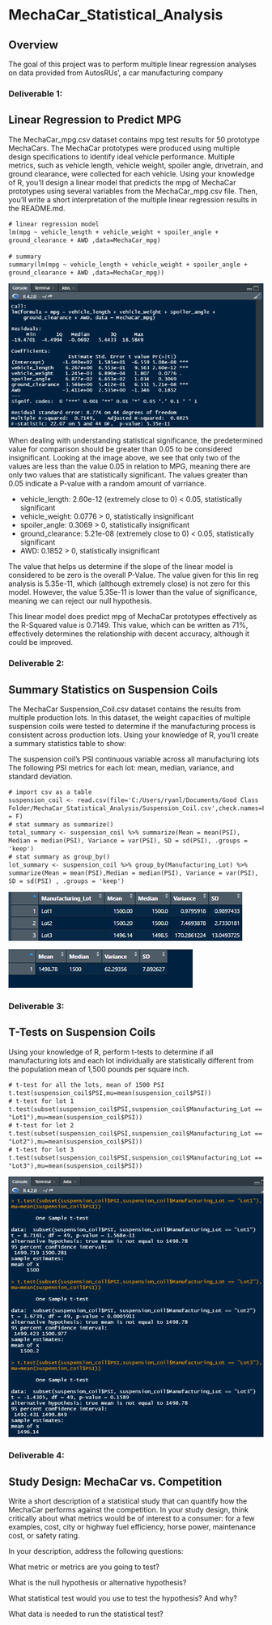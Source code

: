 # MechaCar_Statistical_Analysis

## Overview

The goal of this project was to perform multiple linear regression analyses on data provided from AutosRUs’, a car manufacturing company
### Deliverable 1:
## Linear Regression to Predict MPG

The MechaCar_mpg.csv dataset contains mpg test results for 50 prototype MechaCars. The MechaCar prototypes were produced using multiple design specifications to identify ideal vehicle performance. Multiple metrics, such as vehicle length, vehicle weight, spoiler angle, drivetrain, and ground clearance, were collected for each vehicle. Using your knowledge of R, you’ll design a linear model that predicts the mpg of MechaCar prototypes using several variables from the MechaCar_mpg.csv file. Then, you’ll write a short interpretation of the multiple linear regression results in the README.md.

```
# linear regression model
lm(mpg ~ vehicle_length + vehicle_weight + spoiler_angle + ground_clearance + AWD ,data=MechaCar_mpg)

# summary
summary(lm(mpg ~ vehicle_length + vehicle_weight + spoiler_angle + ground_clearance + AWD ,data=MechaCar_mpg))
```

![Linear_Regression.png](https://github.com/RyanJL18/MechaCar_Statistical_Analysis/blob/main/Resources/Linear_regression_model_summary.png)

When dealing with understanding statistical significance, the predetermined value for comparison should be greater than 0.05 to be considered insignificant. Looking at the image above, we see that only two of the values are less than the value 0.05 in relation to MPG, meaning there are only two values that are statistically significant. The values greater than 0.05 indicate a P-value with a random amount of varriance.

- vehicle_length: 2.60e-12 (extremely close to 0) < 0.05, statistically significant
- vehicle_weight: 0.0776 > 0, statistically insignificant
- spoiler_angle: 0.3069 > 0, statistically insignificant
- ground_clearance: 5.21e-08 (extremely close to 0) < 0.05, statistically significant
- AWD: 0.1852 > 0, statistically insignificant

The value that helps us determine if the slope of the linear model is considered to be zero is the overall P-Value. The value given for this lin reg analysis is 5.35e-11, which (although extremely close) is not zero for this model. However, the value 5.35e-11 is lower than the value of significance, meaning we can reject our null hypothesis.

This linear model does predict mpg of MechaCar prototypes effectively as the R-Squared value is 0.7149. This value, which can be written as 71%, effectively determines the relationship with decent accuracy, although it could be improved.

### Deliverable 2:
## Summary Statistics on Suspension Coils

The MechaCar Suspension_Coil.csv dataset contains the results from multiple production lots. In this dataset, the weight capacities of multiple suspension coils were tested to determine if the manufacturing process is consistent across production lots. Using your knowledge of R, you’ll create a summary statistics table to show:

The suspension coil’s PSI continuous variable across all manufacturing lots
The following PSI metrics for each lot: mean, median, variance, and standard deviation.

```
# import csv as a table 
suspension_coil <- read.csv(file='C:/Users/ryanl/Documents/Good Class Folder/MechaCar_Statistical_Analysis/Suspension_Coil.csv',check.names=F,stringsAsFactors = F)
# stat summary as summarize()
total_summary <- suspension_coil %>% summarize(Mean = mean(PSI), Median = median(PSI), Variance = var(PSI), SD = sd(PSI), .groups = 'keep')
# stat summary as group_by()
lot_summary <- suspension_coil %>% group_by(Manufacturing_Lot) %>% summarize(Mean = mean(PSI),Median = median(PSI), Variance = var(PSI), SD = sd(PSI) , .groups = 'keep')

```

![Lot Summary Statistics.png](https://github.com/RyanJL18/MechaCar_Statistical_Analysis/blob/main/Resources/lot_summary_table.png)

![Total Summary Statistics.png](https://github.com/RyanJL18/MechaCar_Statistical_Analysis/blob/main/Resources/total_summary_table.png)

### Deliverable 3:
## T-Tests on Suspension Coils

Using your knowledge of R, perform t-tests to determine if all manufacturing lots and each lot individually are statistically different from the population mean of 1,500 pounds per square inch.

```
# t-test for all the lots, mean of 1500 PSI
t.test(suspension_coil$PSI,mu=mean(suspension_coil$PSI))
# t-test for lot 1
t.test(subset(suspension_coil$PSI,suspension_coil$Manufacturing_Lot == "Lot1"),mu=mean(suspension_coil$PSI))
# t-test for lot 2
t.test(subset(suspension_coil$PSI,suspension_coil$Manufacturing_Lot == "Lot2"),mu=mean(suspension_coil$PSI))
# t-test for lot 3
t.test(subset(suspension_coil$PSI,suspension_coil$Manufacturing_Lot == "Lot3"),mu=mean(suspension_coil$PSI))
```

![T-Tests.png](https://github.com/RyanJL18/MechaCar_Statistical_Analysis/blob/main/Resources/t-tests.png)


### Deliverable 4:
## Study Design: MechaCar vs. Competition

Write a short description of a statistical study that can quantify how the MechaCar performs against the competition. In your study design, think critically about what metrics would be of interest to a consumer: for a few examples, cost, city or highway fuel efficiency, horse power, maintenance cost, or safety rating.

In your description, address the following questions:

What metric or metrics are you going to test?

What is the null hypothesis or alternative hypothesis?

What statistical test would you use to test the hypothesis? And why?

What data is needed to run the statistical test?
